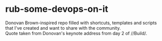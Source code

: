 # rub-some-devops-on-it
Donovan Brown-inspired repo filled with shortcuts, templates and scripts that I've created and want to share with the community.  
Quote taken from Donovan's keynote address from day 2 of //Build/.
